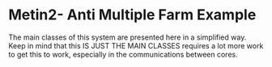 # Metin2- Anti Multiple Farm Example

The main classes of this system are presented here in a simplified way.
Keep in mind that this IS JUST THE MAIN CLASSES requires a lot more work to get this to work, especially in the communications between cores.
